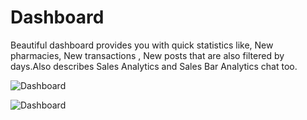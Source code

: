 # Dashboard

Beautiful dashboard provides you with quick statistics like, New pharmacies, New transactions , New posts that are also filtered by days.Also describes Sales Analytics and Sales Bar Analytics chat too.

![Dashboard](/screenshots/dashboard1.png)

![Dashboard](/screenshots/dashboard2.png)
